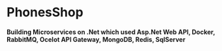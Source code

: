 # PhonesShop
**Building Microservices on .Net which used Asp.Net Web API, Docker, RabbitMQ, Ocelot API Gateway, MongoDB, Redis, SqlServer**

